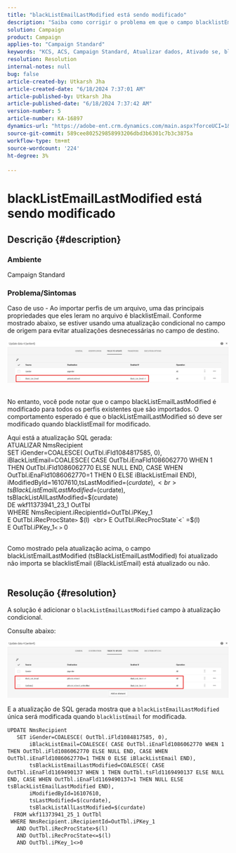 ```yaml
---
title: "blackListEmailLastModified está sendo modificado"
description: "Saiba como corrigir o problema em que o campo blacklistEmailLastModified é modificado para todos os perfis existentes que são importados."
solution: Campaign
product: Campaign
applies-to: "Campaign Standard"
keywords: "KCS, ACS, Campaign Standard, Atualizar dados, Ativado se, blacklistEmail, blackListEmailLastModified"
resolution: Resolution
internal-notes: null
bug: false
article-created-by: Utkarsh Jha
article-created-date: "6/18/2024 7:37:01 AM"
article-published-by: Utkarsh Jha
article-published-date: "6/18/2024 7:37:42 AM"
version-number: 5
article-number: KA-16897
dynamics-url: "https://adobe-ent.crm.dynamics.com/main.aspx?forceUCI=1&pagetype=entityrecord&etn=knowledgearticle&id=fc520787-452d-ef11-840b-6045bd06eea5"
source-git-commit: 589cee802529858993206dbd3b6301c7b3c3875a
workflow-type: tm+mt
source-wordcount: '224'
ht-degree: 3%

---
```


# blackListEmailLastModified está sendo modificado

## Descrição {#description}


### <b>Ambiente</b>

Campaign Standard



### <b>Problema/Sintomas</b>

Caso de uso - Ao importar perfis de um arquivo, uma das principais propriedades que eles leram no arquivo é blacklistEmail. Conforme mostrado abaixo, se estiver usando uma atualização condicional no campo de origem para evitar atualizações desnecessárias no campo de destino.



![](assets/___fd520787-452d-ef11-840b-6045bd06eea5___.jpeg)


<br>No entanto, você pode notar que o campo blackListEmailLastModified é modificado para todos os perfis existentes que são importados. O comportamento esperado é que o blackListEmailLastModified só deve ser modificado quando blacklistEmail for modificado.

Aqui está a atualização SQL gerada:
<br>ATUALIZAR NmsRecipient 
<br> SET iGender=COALESCE( OutTbl.iFld1084817585, 0),
<br> iBlackListEmail=COALESCE( CASE OutTbl.iEnaFld1086062770 WHEN 1 THEN OutTbl.iFld1086062770 ELSE NULL END, CASE WHEN OutTbl.iEnaFld1086062770=1 THEN 0 ELSE iBlackListEmail END),
<br> iModifiedById=16107610,tsLastModified=$(curdate),
<br> tsBlackListEmailLastModified=$(curdate),
<br> tsBlackListAllLastModified=$(curdate) 
<br> DE wkf11373941_23_1 OutTbl 
<br> WHERE NmsRecipient.iRecipientId=OutTbl.iPKey_1 
<br> E OutTbl.iRecProcState`>` $(l) 
<br> E OutTbl.iRecProcState`<` =$(l) 
<br> E OutTbl.iPKey_1`<` `>` 0


<br>Como mostrado pela atualização acima, o campo blackListEmailLastModified (tsBlackListEmailLastModified) foi atualizado não importa se blacklistEmail (iBlackListEmail) está atualizado ou não.<br> 

## Resolução {#resolution}


A solução é adicionar o `blackListEmailLastModified` campo à atualização condicional.

Consulte abaixo:

![](assets/46d6b7ee-ab97-eb11-b1ac-002248093c2a.png)

E a atualização de SQL gerada mostra que a `blackListEmailLastModified` única será modificada quando `blacklistEmail` for modificada.




```
UPDATE NmsRecipient 
   SET iGender=COALESCE( OutTbl.iFld1084817585, 0),
       iBlackListEmail=COALESCE( CASE OutTbl.iEnaFld1086062770 WHEN 1 THEN OutTbl.iFld1086062770 ELSE NULL END, CASE WHEN OutTbl.iEnaFld1086062770=1 THEN 0 ELSE iBlackListEmail END),
       tsBlackListEmailLastModified=COALESCE( CASE OutTbl.iEnaFld1169490137 WHEN 1 THEN OutTbl.tsFld1169490137 ELSE NULL END, CASE WHEN OutTbl.iEnaFld1169490137=1 THEN NULL ELSE tsBlackListEmailLastModified END),
       iModifiedById=16107610,
       tsLastModified=$(curdate),
       tsBlackListAllLastModified=$(curdate) 
  FROM wkf11373941_25_1 OutTbl 
 WHERE NmsRecipient.iRecipientId=OutTbl.iPKey_1 
   AND OutTbl.iRecProcState>$(l) 
   AND OutTbl.iRecProcState<=$(l) 
   AND OutTbl.iPKey_1<>0
```



